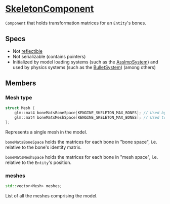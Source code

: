 # [SkeletonComponent](SkeletonComponent.hpp)

`Component` that holds transformation matrices for an `Entity`'s bones.

## Specs

* Not [reflectible](https://github.com/phisko/putils/blob/master/reflection.md)
* Not serializable (contains pointers)
* Initialized by model loading systems (such as the [AssImpSystem](../../systems/assimp/AssImpSystem.md)) and used by physics systems (such as the [BulletSystem](../../systems/bullet/BulletSystem.md)) (among others)

## Members

### Mesh type

```cpp
struct Mesh {
    glm::mat4 boneMatsBoneSpace[KENGINE_SKELETON_MAX_BONES]; // Used by shader
    glm::mat4 boneMatsMeshSpace[KENGINE_SKELETON_MAX_BONES]; // Used to get bone matrix in world space
};
```

Represents a single mesh in the model.

`boneMatsBoneSpace` holds the matrices for each bone in "bone space", i.e. relative to the bone's identity matrix.

`boneMatsMeshSpace` holds the matrices for each bone in "mesh space", i.e. relative to the `Entity`'s position.

### meshes

```cpp
std::vector<Mesh> meshes;
```

List of all the meshes comprising the model.